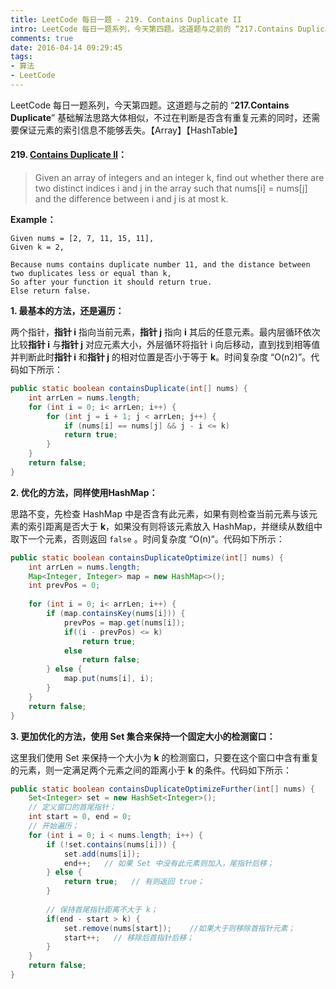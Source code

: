 ```yaml
---
title: LeetCode 每日一题 - 219. Contains Duplicate II
intro: LeetCode 每日一题系列，今天第四题。这道题与之前的 “217.Contains Duplicate” 基础解法思路大体相似，不过在判断是否含有重复元素的同时，还需要保证元素的索引信息不能够丢失。【Array】【HashTable】
comments: true
date: 2016-04-14 09:29:45
tags:
- 算法
- LeetCode
---
```


LeetCode 每日一题系列，今天第四题。这道题与之前的 “**217.Contains Duplicate**” 基础解法思路大体相似，不过在判断是否含有重复元素的同时，还需要保证元素的索引信息不能够丢失。【Array】【HashTable】

#### 219. [Contains Duplicate II](https://leetcode.com/problems/contains-duplicate-ii/)：

> Given an array of integers and an integer k, find out whether there are two distinct indices i and j in the array such that nums[i] = nums[j] and the difference between i and j is at most k.

**Example：**

```text
Given nums = [2, 7, 11, 15, 11],
Given k = 2,

Because nums contains duplicate number 11, and the distance between two duplicates less or equal than k,
So after your function it should return true.
Else return false.
```

**1. 最基本的方法，还是遍历：**

两个指针，**指针 i** 指向当前元素，**指针 j** 指向 **i** 其后的任意元素。最内层循环依次比较**指针 i** 与**指针 j** 对应元素大小，外层循环将指针 i 向后移动，直到找到相等值并判断此时**指针 i** 和**指针 j** 的相对位置是否小于等于 **k**。时间复杂度 “O(n2)”。代码如下所示：

```java
public static boolean containsDuplicate(int[] nums) {
    int arrLen = nums.length;
    for (int i = 0; i< arrLen; i++) {
	    for (int j = i + 1; j < arrLen; j++) {
            if (nums[i] == nums[j] && j - i <= k)
	        return true;
	    }
    }
    return false;
}
```


**2. 优化的方法，同样使用HashMap：**

思路不变，先检查 HashMap 中是否含有此元素，如果有则检查当前元素与该元素的索引距离是否大于 **k**，如果没有则将该元素放入 HashMap，并继续从数组中取下一个元素，否则返回 `false` 。时间复杂度 “O(n)“。代码如下所示：
```java
public static boolean containsDuplicateOptimize(int[] nums) {
    int arrLen = nums.length;
    Map<Integer, Integer> map = new HashMap<>();
    int prevPos = 0;
    
    for (int i = 0; i< arrLen; i++) {
        if (map.containsKey(nums[i])) {
            prevPos = map.get(nums[i]);
            if((i - prevPos) <= k)
		        return true;
            else 
	            return false;
        } else {
            map.put(nums[i], i);
        }
    }
    return false;      
}
```

**3. 更加优化的方法，使用 Set 集合来保持一个固定大小的检测窗口：**

这里我们使用 Set 来保持一个大小为 **k** 的检测窗口，只要在这个窗口中含有重复的元素，则一定满足两个元素之间的距离小于 **k** 的条件。代码如下所示：

```java
public static boolean containsDuplicateOptimizeFurther(int[] nums) {
    Set<Integer> set = new HashSet<Integer>();  
    // 定义窗口的首尾指针；
    int start = 0, end = 0;
    // 开始遍历；
    for (int i = 0; i < nums.length; i++) {   
        if (!set.contains(nums[i])) {    
            set.add(nums[i]);   
            end++;   // 如果 Set 中没有此元素则加入，尾指针后移；
        } else { 
            return true;   // 有则返回 true；
        }
        
        // 保持首尾指针距离不大于 k；
        if(end - start > k) {  
            set.remove(nums[start]);    //如果大于则移除首指针元素；
            start++;   // 移除后首指针后移；
        }  
    }  
    return false;
}
```

